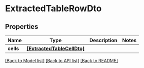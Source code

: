 # ExtractedTableRowDto


## Properties
Name | Type | Description | Notes
------------ | ------------- | ------------- | -------------
**cells** | [**[ExtractedTableCellDto]**](ExtractedTableCellDto.md) |  | 

[[Back to Model list]](../README.md#documentation-for-models) [[Back to API list]](../README.md#documentation-for-api-endpoints) [[Back to README]](../README.md)


